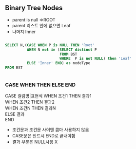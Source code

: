 ## Binary Tree Nodes

* parent is null =>ROOT
* parent 리스트 안에 없으면 Leaf
* 나머지 Inner

```sql

SELECT N,(CASE WHEN P is NULL THEN 'Root'
          WHEN N not in (SELECT distinct P 
                         FROM BST
                         WHERE  P is not NULL) then 'Leaf'
          ELSE 'Inner' END) as nodeType
FROM BST
         

```

### CASE WHEN THEN ELSE END

CASE 컬럼명|표현식 WHEN 조건1 THEN 결과1             
            WHEN 조건2 THEN 결과2               
            WHEN 조건N THEN 결과N              
            ELSE 결과  
END

* 조건문과 조건문 사이엔 콤마 사용하지 않음
* CASE문은 반드시 END로 끝내야함 
* 결과 부분은 NULL사용 X
